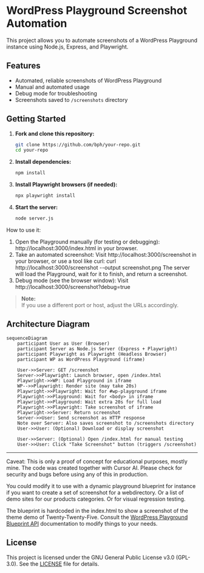 

# WordPress Playground Screenshot Automation

This project allows you to automate screenshots of a WordPress Playground instance using Node.js, Express, and Playwright.

## Features

- Automated, reliable screenshots of WordPress Playground
- Manual and automated usage
- Debug mode for troubleshooting
- Screenshots saved to `/screenshots` directory

## Getting Started

1. **Fork and clone this repository:**
   ```bash
   git clone https://github.com/bph/your-repo.git
   cd your-repo
   ```

2. **Install dependencies:**
   ```bash
   npm install
   ```

3. **Install Playwright browsers (if needed):**
   ```bash
   npx playwright install
   ```

4. **Start the server:**
   ```bash
   node server.js
   ```
How to use it: 

1. Open the Playground manually (for testing or debugging): http://localhost:3000/index.html in your browser.
2. Take an automated screenshot: Visit http://localhost:3000/screenshot in your browser, or use a tool like curl: curl http://localhost:3000/screenshot --output screenshot.png
The server will load the Playground, wait for it to finish, and return a screenshot.
3. Debug mode (see the browser window): Visit http://localhost:3000/screenshot?debug=true

> **Note:**  
> If you use a different port or host, adjust the URLs accordingly.

## Architecture Diagram

```mermaid
sequenceDiagram
    participant User as User (Browser)
    participant Server as Node.js Server (Express + Playwright)
    participant Playwright as Playwright (Headless Browser)
    participant WP as WordPress Playground (iframe)

    User->>Server: GET /screenshot
    Server->>Playwright: Launch browser, open /index.html
    Playwright->>WP: Load Playground in iframe
    WP-->>Playwright: Render site (may take 20s)
    Playwright->>Playwright: Wait for #wp-playground iframe
    Playwright->>Playground: Wait for <body> in iframe
    Playwright->>Playground: Wait extra 20s for full load
    Playwright->>Playwright: Take screenshot of iframe
    Playwright->>Server: Return screenshot
    Server->>User: Send screenshot as HTTP response
    Note over Server: Also saves screenshot to /screenshots directory
    User->>User: (Optional) Download or display screenshot

    User->>Server: (Optional) Open /index.html for manual testing
    User->>User: Click "Take Screenshot" button (triggers /screenshot)
```
---
Caveat: This is only a proof of concept for educational purposes, mostly mine. The code was created together with Cursor AI. Please check for security and bugs before using any of this in production. 

You could modify it to use with a dynamic playground blueprint for instance if you want to create a set of screenshot for a webdirectory. Or a list of demo sites for our products categories. Or for visual regression testing. 

The blueprint is hardcoded in the index.html to show a screenshot of the theme demo of Twenty-Twenty-Five. Consult the [WordPress Playground Blueprint API](https://wordpress.github.io/wordpress-playground/blueprints) documentation to modify things to your needs. 

## License

   This project is licensed under the GNU General Public License v3.0 (GPL-3.0).
   See the [LICENSE](LICENSE) file for details.
